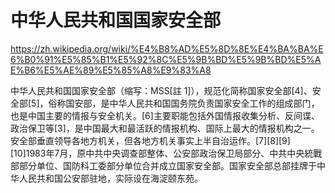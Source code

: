 # 中华人民共和国国家安全部

https://zh.wikipedia.org/wiki/%E4%B8%AD%E5%8D%8E%E4%BA%BA%E6%B0%91%E5%85%B1%E5%92%8C%E5%9B%BD%E5%9B%BD%E5%AE%B6%E5%AE%89%E5%85%A8%E9%83%A8

中华人民共和国国家安全部（缩写：MSS[註 1]），规范化简称国家安全部[4]、安全部[5]，俗称国安部，是中华人民共和国国务院负责国家安全工作的组成部门，也是中国主要的情报与安全机关。[6]主要职能包括外国情报收集分析、反间谍、政治保卫等[3]，是中国最大和最活跃的情报机构、国际上最大的情报机构之一。安全部垂直领导各地方机关，但各地方机关事实上半自治运作。[7][8][9][10]1983年7月，原中共中央调查部整体、公安部政治保卫局部分、中共中央統戰部部分单位、国防科工委部分单位合并成立国家安全部。国家安全部总部挂牌于中华人民共和国公安部驻地，实际设在海淀颐东苑。
